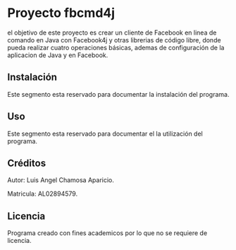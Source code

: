 # Proyecto fbcmd4j

el objetivo de este proyecto es crear un cliente de Facebook en linea de comando en Java con Facebook4j y otras librerias de código libre, donde pueda realizar cuatro operaciones básicas, ademas de configuración de la aplicacion de Java y en Facebook.

## Instalación

Este segmento esta reservado para documentar la instalación del programa.

## Uso

Este segmento esta reservado para documentar el la utilización del programa.

## Créditos

Autor: Luis Angel Chamosa Aparicio.  

Matricula: AL02894579.

## Licencia

Programa creado con fines academicos por lo que no se requiere de licencia.

